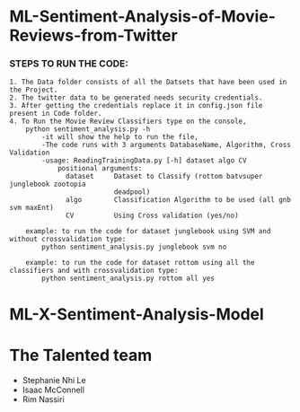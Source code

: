 # ML-Sentiment-Analysis-of-Movie-Reviews-from-Twitter

### STEPS TO RUN THE CODE:
	1. The Data folder consists of all the Datsets that have been used in the Project.
	2. The twitter data to be generated needs security credentials.
	3. After getting the credentials replace it in config.json file present in Code folder.
	4. To Run the Movie Review Classifiers type on the console,
		python sentiment_analysis.py -h
			-it will show the help to run the file,
			-The code runs with 3 arguments DatabaseName, Algorithm, Cross Validation
			-usage: ReadingTrainingData.py [-h] dataset algo CV
				positional arguments:
				  dataset     Dataset to Classify (rottom batvsuper junglebook zootopia
							  deadpool)
				  algo        Classification Algorithm to be used (all gnb svm maxEnt)
				  CV          Using Cross validation (yes/no)

		example: to run the code for dataset junglebook using SVM and without crossvalidation type:
			python sentiment_analysis.py junglebook svm no
			
		example: to run the code for dataset rottom using all the classifiers and with crossvalidation type:
			python sentiment_analysis.py rottom all yes

# ML-X-Sentiment-Analysis-Model

# The Talented team 
- Stephanie Nhi Le 
- Isaac McConnell
- Rim Nassiri

